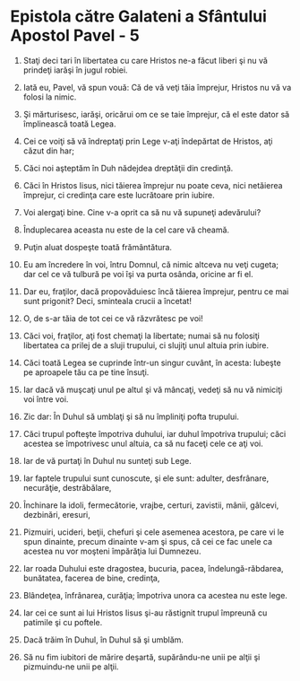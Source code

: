 # Epistola c&#259;tre Galateni a Sf&#226;ntului Apostol Pavel - 5

1. Staţi deci tari în libertatea cu care Hristos ne-a făcut liberi şi nu vă prindeţi iarăşi în jugul robiei. 

2. Iată eu, Pavel, vă spun vouă: Că de vă veţi tăia împrejur, Hristos nu vă va folosi la nimic. 

3. Şi mărturisesc, iarăşi, oricărui om ce se taie împrejur, că el este dator să împlinească toată Legea. 

4. Cei ce voiţi să vă îndreptaţi prin Lege v-aţi îndepărtat de Hristos, aţi căzut din har; 

5. Căci noi aşteptăm în Duh nădejdea dreptăţii din credinţă. 

6. Căci în Hristos Iisus, nici tăierea împrejur nu poate ceva, nici netăierea împrejur, ci credinţa care este lucrătoare prin iubire. 

7. Voi alergaţi bine. Cine v-a oprit ca să nu vă supuneţi adevărului? 

8. Înduplecarea aceasta nu este de la cel care vă cheamă. 

9. Puţin aluat dospeşte toată frământătura. 

10. Eu am încredere în voi, întru Domnul, că nimic altceva nu veţi cugeta; dar cel ce vă tulbură pe voi îşi va purta osânda, oricine ar fi el. 

11. Dar eu, fraţilor, dacă propovăduiesc încă tăierea împrejur, pentru ce mai sunt prigonit? Deci, sminteala crucii a încetat! 

12. O, de s-ar tăia de tot cei ce vă răzvrătesc pe voi! 

13. Căci voi, fraţilor, aţi fost chemaţi la libertate; numai să nu folosiţi libertatea ca prilej de a sluji trupului, ci slujiţi unul altuia prin iubire. 

14. Căci toată Legea se cuprinde într-un singur cuvânt, în acesta: Iubeşte pe aproapele tău ca pe tine însuţi. 

15. Iar dacă vă muşcaţi unul pe altul şi vă mâncaţi, vedeţi să nu vă nimiciţi voi între voi. 

16. Zic dar: În Duhul să umblaţi şi să nu împliniţi pofta trupului. 

17. Căci trupul pofteşte împotriva duhului, iar duhul împotriva trupului; căci acestea se împotrivesc unul altuia, ca să nu faceţi cele ce aţi voi. 

18. Iar de vă purtaţi în Duhul nu sunteţi sub Lege. 

19. Iar faptele trupului sunt cunoscute, şi ele sunt: adulter, desfrânare, necurăţie, destrăbălare, 

20. Închinare la idoli, fermecătorie, vrajbe, certuri, zavistii, mânii, gâlcevi, dezbinări, eresuri, 

21. Pizmuiri, ucideri, beţii, chefuri şi cele asemenea acestora, pe care vi le spun dinainte, precum dinainte v-am şi spus, că cei ce fac unele ca acestea nu vor moşteni împărăţia lui Dumnezeu. 

22. Iar roada Duhului este dragostea, bucuria, pacea, îndelungă-răbdarea, bunătatea, facerea de bine, credinţa, 

23. Blândeţea, înfrânarea, curăţia; împotriva unora ca acestea nu este lege. 

24. Iar cei ce sunt ai lui Hristos Iisus şi-au răstignit trupul împreună cu patimile şi cu poftele. 

25. Dacă trăim în Duhul, în Duhul să şi umblăm. 

26. Să nu fim iubitori de mărire deşartă, supărându-ne unii pe alţii şi pizmuindu-ne unii pe alţii. 


